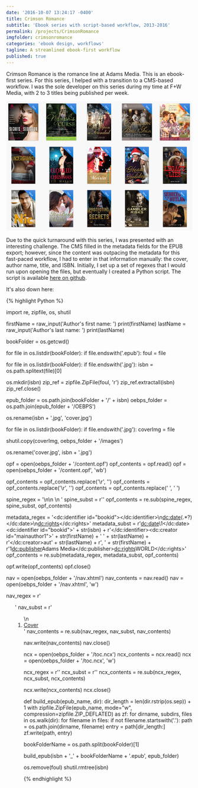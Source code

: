 ```yaml
---
date: '2016-10-07 13:24:17 -0400'
title: Crimson Romance
subtitle: 'Ebook series with script-based workflow, 2013-2016'
permalink: /projects/CrimsonRomance
imgfolder: crimsonromance
categories: 'ebook design, workflows'
tagline: A streamlined ebook-first workflow
published: true
---
```

Crimson Romance is the romance line at Adams Media. This is an ebook-first series. For this series, I helped with a transition to a CMS-based workflow. I was the sole developer on this series during my time at F+W Media, with 2 to 3 titles being published per week.

![Library of Crimson Romance ebooks](../../img/crimsonromance/1-library.jpg)

Due to the quick turnaround with this series, I was presented with an interesting challenge. The CMS filled in the metadata fields for the EPUB export; however, since the content was outpacing the metadata for this fast-paced workflow, I had to enter in that information manually: the cover, author name, title, and ISBN. Initially, I set up a set of regexes that I would run upon opening the files, but eventually I created a Python script. The script is available [here on github](https://github.com/francofaa/RomanceEPUBCleanup). 

It's also down here:

{% highlight Python %}

import re, zipfile, os, shutil

firstName = raw_input('Author\'s first name: ')
print(firstName)
lastName = raw_input('Author\'s last name: ')
print(lastName)

bookFolder = os.getcwd()

for file in os.listdir(bookFolder):
	if file.endswith('.epub'):
		foul = file

for file in os.listdir(bookFolder):
	if file.endswith('.jpg'):
		isbn = os.path.splitext(file)[0]

os.mkdir(isbn)
zip_ref = zipfile.ZipFile(foul, 'r')
zip_ref.extractall(isbn)
zip_ref.close()

epub_folder = os.path.join(bookFolder + '/' + isbn)
oebps_folder = os.path.join(epub_folder + '/OEBPS')

os.rename(isbn + '.jpg', 'cover.jpg')

for file in os.listdir(bookFolder):
	if file.endswith('.jpg'):
		coverImg = file

shutil.copy(coverImg, oebps_folder + '/images')

os.rename('cover.jpg', isbn + '.jpg')

opf = open(oebps_folder + '/content.opf')
opf_contents = opf.read()
opf = open(oebps_folder + '/content.opf', 'wb')

opf_contents = opf_contents.replace('\r', '')
opf_contents = opf_contents.replace('\r', '')
opf_contents = opf_contents.replace('  ', ' ')

spine_regex = '<spine toc="ncx" page-progression-direction="ltr">\n<itemref idref="toc" />\n <itemref idref="(.*?)" />\n <itemref idref="(.*?)" />'
spine_subst = r'<spine toc="ncx" page-progression-direction="ltr"><itemref idref="cover" linear="yes" /><itemref idref="\1" /><itemref idref="\2" /><itemref idref="newsletter" /><itemref idref="toc" />'
opf_contents = re.sub(spine_regex, spine_subst, opf_contents)

metadata_regex = '<dc:identifier id="bookid"></dc:identifier>\n<dc:date>(.*?)</dc:date>\n<dc:rights></dc:rights>'
metadata_subst = r'<dc:date>\1</dc:date><dc:identifier id="bookid">' + str(isbn) + r'</dc:identifier><dc:creator id="mainauthor1">' + str(firstName) + ' ' + str(lastName) + r'</dc:creator><meta refines="#mainauthor1" property="role" scheme="marc:relators">aut</meta><meta refines="#mainauthor1" property="file-as">' + str(lastName) + r', ' + str(firstName) + r'</meta><meta refines="#mainauthor1" property="display-seq">1</meta><dc:publisher>Adams Media</dc:publisher><dc:rights>WORLD</dc:rights>'
opf_contents = re.sub(metadata_regex, metadata_subst, opf_contents)

opf.write(opf_contents)
opf.close()

nav = open(oebps_folder + '/nav.xhtml')
nav_contents = nav.read()
nav = open(oebps_folder + '/nav.xhtml', 'w')

nav_regex = r'<ol class="epub_landmarks" epub:type="list">'
nav_subst = r'<ol class="epub_landmarks" epub:type="list">\n<li><a epub:type="cover" href="cover.xhtml">Cover</a></li>'
nav_contents = re.sub(nav_regex, nav_subst, nav_contents)

nav.write(nav_contents)
nav.close()

ncx = open(oebps_folder + '/toc.ncx')
ncx_contents = ncx.read()
ncx = open(oebps_folder + '/toc.ncx', 'w')

ncx_regex = r'<meta name="dtb:uid" content="" />'
ncx_subst = r'<meta name="dtb:uid" content="' + str(isbn) + r'" />'
ncx_contents = re.sub(ncx_regex, ncx_subst, ncx_contents)

ncx.write(ncx_contents)
ncx.close()

def build_epub(epub_name, dir):
	dir_length = len(dir.rstrip(os.sep)) + 1
	with zipfile.ZipFile(epub_name, mode="w", compression=zipfile.ZIP_DEFLATED) as zf:
		for dirname, subdirs, files in os.walk(dir):
			for filename in files:
				if not filename.startswith('.'):
					path = os.path.join(dirname, filename)
					entry = path[dir_length:]
					zf.write(path, entry)

bookFolderName = os.path.split(bookFolder)[1]

build_epub(isbn + '_' + bookFolderName + '.epub', epub_folder)

os.remove(foul)
shutil.rmtree(isbn)

{% endhighlight %}
